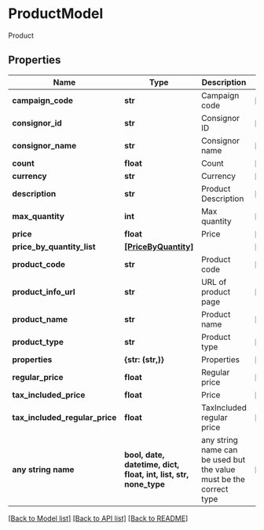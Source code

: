 # ProductModel

Product

## Properties
Name | Type | Description | Notes
------------ | ------------- | ------------- | -------------
**campaign_code** | **str** | Campaign code | [optional] 
**consignor_id** | **str** | Consignor ID | [optional] 
**consignor_name** | **str** | Consignor name | [optional] 
**count** | **float** | Count | [optional] 
**currency** | **str** | Currency | [optional] 
**description** | **str** | Product Description | [optional] 
**max_quantity** | **int** | Max quantity | [optional] 
**price** | **float** | Price | [optional] 
**price_by_quantity_list** | [**[PriceByQuantity]**](PriceByQuantity.md) |  | [optional] 
**product_code** | **str** | Product code | [optional] 
**product_info_url** | **str** | URL of product page | [optional] 
**product_name** | **str** | Product name | [optional] 
**product_type** | **str** | Product type | [optional] 
**properties** | **{str: (str,)}** | Properties | [optional] 
**regular_price** | **float** | Regular price | [optional] 
**tax_included_price** | **float** | Price | [optional] 
**tax_included_regular_price** | **float** | TaxIncluded regular price | [optional] 
**any string name** | **bool, date, datetime, dict, float, int, list, str, none_type** | any string name can be used but the value must be the correct type | [optional]

[[Back to Model list]](../README.md#documentation-for-models) [[Back to API list]](../README.md#documentation-for-api-endpoints) [[Back to README]](../README.md)


